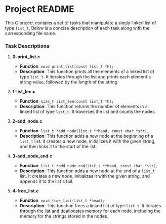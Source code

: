 # Project README

This C project contains a set of tasks that manipulate a singly linked list of type `list_t`. Below is a concise description of each task along with the corresponding file name.

### Task Descriptions

1. **0-print_list.c**
   - **Function**: `void print_list(const list_t *h);`
   - **Description**: This function prints all the elements of a linked list of type `list_t`. It iterates through the list and prints each element's string value, followed by the length of the string.

2. **1-list_len.c**
   - **Function**: `size_t list_len(const list_t *h);`
   - **Description**: This function returns the number of elements in a linked list of type `list_t`. It traverses the list and counts the nodes.

3. **2-add_node.c**
   - **Function**: `list_t *add_node(list_t **head, const char *str);`
   - **Description**: This function adds a new node at the beginning of a `list_t` list. It creates a new node, initializes it with the given string, and then links it to the start of the list.

4. **3-add_node_end.c**
   - **Function**: `list_t *add_node_end(list_t **head, const char *str);`
   - **Description**: This function adds a new node at the end of a `list_t` list. It creates a new node, initializes it with the given string, and appends it to the list's tail.

5. **4-free_list.c**
   - **Function**: `void free_list(list_t *head);`
   - **Description**: This function frees a linked list of type `list_t`. It iterates through the list and deallocates memory for each node, including the memory for the strings stored in the nodes.